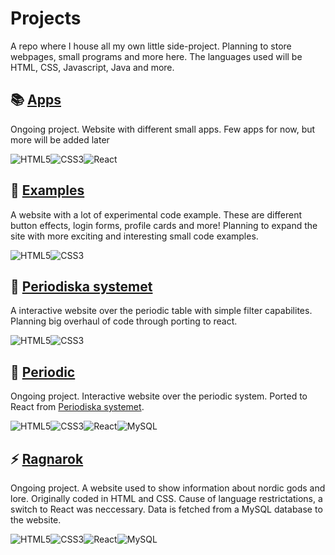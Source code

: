 # Projects

A repo where I house all my own little side-project. Planning to store webpages, small programs and more here. The languages used will be HTML, CSS, Javascript, Java and more.


## :books: [Apps](apps/)

Ongoing project. Website with different small apps. Few apps for now, but more will be added later

![HTML5](https://img.shields.io/badge/html5-%23E34F26.svg?style=for-the-badge&logo=html5&logoColor=white)![CSS3](https://img.shields.io/badge/css3-%231572B6.svg?style=for-the-badge&logo=css3&logoColor=white)![React](https://img.shields.io/badge/react-%2320232a.svg?style=for-the-badge&logo=react&logoColor=%2361DAFB)

## :notebook_with_decorative_cover: [Examples](Examples/)

A website with a lot of experimental code example. These are different button effects, login forms, profile cards and more! Planning to expand the site with more exciting and interesting small code examples.

![HTML5](https://img.shields.io/badge/html5-%23E34F26.svg?style=for-the-badge&logo=html5&logoColor=white)![CSS3](https://img.shields.io/badge/css3-%231572B6.svg?style=for-the-badge&logo=css3&logoColor=white)

## :microscope: [Periodiska systemet](Periodiska_Systemet/)

A interactive website over the periodic table with simple filter capabilites. Planning big overhaul of code through porting to react. 

![HTML5](https://img.shields.io/badge/html5-%23E34F26.svg?style=for-the-badge&logo=html5&logoColor=white)![CSS3](https://img.shields.io/badge/css3-%231572B6.svg?style=for-the-badge&logo=css3&logoColor=white)

## :microscope: [Periodic](periodic/)

Ongoing project. Interactive website over the periodic system. Ported to React from [Periodiska systemet](Periodiska_Systemet/).

![HTML5](https://img.shields.io/badge/html5-%23E34F26.svg?style=for-the-badge&logo=html5&logoColor=white)![CSS3](https://img.shields.io/badge/css3-%231572B6.svg?style=for-the-badge&logo=css3&logoColor=white)![React](https://img.shields.io/badge/react-%2320232a.svg?style=for-the-badge&logo=react&logoColor=%2361DAFB)![MySQL](https://img.shields.io/badge/mysql-%2300f.svg?style=for-the-badge&logo=mysql&logoColor=white)

## :zap: [Ragnarok](Ragnarok/)

Ongoing project. A website used to show information about nordic gods and lore. Originally coded in HTML and CSS. Cause of language restrictations, a switch to React was neccessary. Data is fetched from a MySQL database to the website.

![HTML5](https://img.shields.io/badge/html5-%23E34F26.svg?style=for-the-badge&logo=html5&logoColor=white)![CSS3](https://img.shields.io/badge/css3-%231572B6.svg?style=for-the-badge&logo=css3&logoColor=white)![React](https://img.shields.io/badge/react-%2320232a.svg?style=for-the-badge&logo=react&logoColor=%2361DAFB)![MySQL](https://img.shields.io/badge/mysql-%2300f.svg?style=for-the-badge&logo=mysql&logoColor=white)
